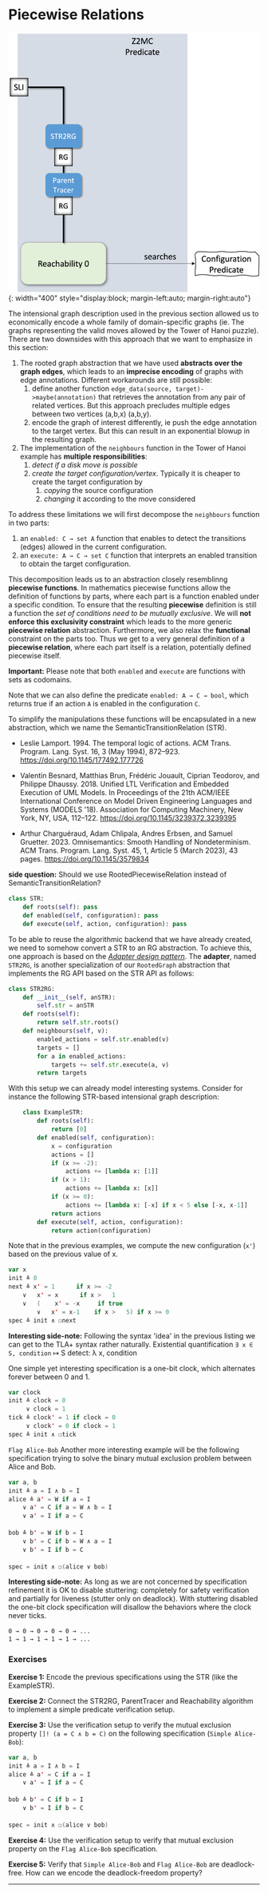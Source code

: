 # Piecewise Relations

![Progress Overview](/assets/img/z2mc/overview_03.png){: width="400" style="display:block; margin-left:auto; margin-right:auto"}

The intensional graph description used in the previous section allowed us to economically encode a whole family of domain-specific graphs (ie. The graphs representing the valid moves allowed by the Tower of Hanoi puzzle).
There are two downsides with this approach that we want to emphasize in this section:

1. The rooted graph abstraction that we have used **abstracts over the graph edges**, which leads to an **imprecise encoding** of graphs with edge annotations. Different workarounds are still possible:
   1. define another function `edge_data(source, target)->maybe(annotation)` that retrieves the annotation from any pair of related vertices. But this approach precludes multiple edges between two vertices (a,b,x) (a,b,y).
   2. encode the graph of interest differently, ie push the edge annotation to the target vertex. But this can result in an exponential blowup in the resulting graph.
2. The implementation of the `neighbours` function in the Tower of Hanoi example has **multiple responsibilities**:
   1. *detect if a disk move is possible*
   2. *create the target configuration/vertex*. Typically it is cheaper to create the target configuration by 
      1. *copying* the source configuration
      2. *changing* it according to the move considered

To address these limitations we will first decompose the `neighbours` function in two parts:

1. an `enabled: C → set A` function that enables to detect the transitions (edges) allowed in the current configuration.
2. an `execute: A → C → set C` function that interprets an enabled transition to obtain the target configuration.

This decomposition leads us to an abstraction closely resemblinng **piecewise functions**. In mathematics piecewise functions allow the definition of functions by parts, where each part is a function enabled under a specific condition. To ensure that the resulting **piecewise** definition is still a function the *set of conditions need to be mutually exclusive*. We will **not enforce this exclusivity constraint** which leads to the more generic **piecewise relation** abstraction. Furthermore, we also relax the **functional** constraint on the parts too. Thus we get to a very general definition of a **piecewise relation**, where each part itself is a relation, potentially defined piecewise itself.

**Important:** Please note that both `enabled` and `execute` are functions with sets as codomains.

Note that we can also define the predicate `enabled: A → C → bool`, which returns true if an action `A` is enabled in the configuration `C`.

To simplify the manipulations these functions will be encapsulated in a new abstraction, which we name the SemanticTransitionRelation (STR).

- Leslie Lamport. 1994. The temporal logic of actions. ACM Trans. Program. Lang. Syst. 16, 3 (May 1994), 872–923. https://doi.org/10.1145/177492.177726

- Valentin Besnard, Matthias Brun, Frédéric Jouault, Ciprian Teodorov, and Philippe Dhaussy. 2018. Unified LTL Verification and Embedded Execution of UML Models. In Proceedings of the 21th ACM/IEEE International Conference on Model Driven Engineering Languages and Systems (MODELS '18). Association for Computing Machinery, New York, NY, USA, 112–122. https://doi.org/10.1145/3239372.3239395

- Arthur Charguéraud, Adam Chlipala, Andres Erbsen, and Samuel Gruetter. 2023. Omnisemantics: Smooth Handling of Nondeterminism. ACM Trans. Program. Lang. Syst. 45, 1, Article 5 (March 2023), 43 pages. https://doi.org/10.1145/3579834


**side question:** Should we use RootedPiecewiseRelation instead of SemanticTransitionRelation?

```python
class STR:
    def roots(self): pass
    def enabled(self, configuration): pass
    def execute(self, action, configuration): pass
```

To be able to reuse the algorithmic backend that we have already created, we need to somehow convert a STR to an RG abstraction. To achieve this, one approach is based on the [*Adapter design pattern*](https://en.wikipedia.org/wiki/Adapter_pattern). The **adapter**, named `STR2RG`, is another specialization of our `RootedGraph` abstraction that implements the RG API based on the STR API as follows:

```python
class STR2RG:
    def __init__(self, anSTR):
        self.str = anSTR
    def roots(self):
        return self.str.roots()
    def neighbours(self, v):
        enabled_actions = self.str.enabled(v)
        targets = []
        for a in enabled_actions:
            targets += self.str.execute(a, v)
        return targets
```

With this setup we can already model interesting systems. Consider for instance the following STR-based intensional graph description:

```python
    class ExampleSTR:
        def roots(self):
            return [0]
        def enabled(self, configuration):
            x = configuration
            actions = []
            if (x >= -2):
                actions += [lambda x: [1]]
            if (x > 1):
                actions += [lambda x: [x]]
            if (x >= 0):
                actions += [lambda x: [-x] if x < 5 else [-x, x-1]]
            return actions
        def execute(self, action, configuration):
            return action(configuration)
```

Note that in the previous examples, we compute the new configuration (`x'`) based on the previous value of x.

```scala
var x
init ≜ 0
next ≜ x' = 1      if x >= -2
    ∨   x' = x      if x >   1
    ∨   (    x' = -x     if true
        ∨   x' = x-1    if x >   5) if x >= 0
spec ≜ init ∧ ☐next
```

**Interesting side-note:** Following the syntax 'idea' in the previous listing we can get to the TLA+ syntax rather naturally.
Existential quantification `∃ x ∈ S, condition` ↦ S detect: λ x, condition

One simple yet interesting specification is a one-bit clock, which alternates forever between 0 and 1. 

```scala
var clock
init ≜ clock = 0 
     ∨ clock = 1
tick ≜ clock' = 1 if clock = 0
     ∨ clock' = 0 if clock = 1
spec ≜ init ∧ ☐tick
```

`Flag Alice-Bob` Another more interesting example will be the following specification trying to solve the binary mutual exclusion problem between Alice and Bob.

```scala
var a, b
init ≜ a = I ∧ b = I
alice ≜ a' = W if a = I
    ∨ a' = C if a = W ∧ b = I
    ∨ a' = I if a = C

bob ≜ b' = W if b = I
    ∨ b' = C if b = W ∧ a = I
    ∨ b' = I if b = C

spec = init ∧ ☐(alice ∨ bob)
```

**Interesting side-note:** As long as we are not concerned by specification refinement it is OK to disable stuttering: completely for safety verification and partially for liveness (stutter only on deadlock).
With stuttering disabled the one-bit clock specification will disallow the behaviors where the clock never ticks.
```
0 → 0 → 0 → 0 → 0 → ...
1 → 1 → 1 → 1 → 1 → ...
```

### Exercises

**Exercise 1:** Encode the previous specifications using the STR (like the ExampleSTR).

**Exercise 2:** Connect the STR2RG, ParentTracer and Reachability algorithm to implement a simple predicate verification setup.

**Exercise 3:** Use the verification setup to verify the mutual exclusion property `[]! (a = C ∧ b = C)` on the following specification (`Simple Alice-Bob`):

```scala
var a, b
init ≜ a = I ∧ b = I
alice ≜ a' = C if a = I
    ∨ a' = I if a = C

bob ≜ b' = C if b = I
    ∨ b' = I if b = C

spec = init ∧ ☐(alice ∨ bob)
```

**Exercise 4:** Use the verification setup to verify that mutual exclusion property on the `Flag Alice-Bob` specification.

**Exercise 5:** Verify that `Simple Alice-Bob` and `Flag Alice-Bob` are deadlock-free. How can we encode the deadlock-freedom property?

<hr>

